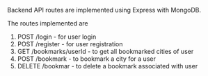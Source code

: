 Backend API routes are implemented using Express with MongoDB.

The routes implemented are
1. POST /login - for user login
2. POST /register - for user registration
3. GET /bookmarks/userId - to get all bookmarked cities of user
4. POST /bookmark - to bookmark a city for a user
5. DELETE /bookmar - to delete a bookmark associated with user

